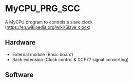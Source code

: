 # MyCPU_PRG_SCC
A MyCPU program to controls a slave clock (https://en.wikipedia.org/wiki/Slave_clock)

## Hardware
- External module (Basic board)
- Rack extension (Clock control & DCF77 signal converting)
## Software
